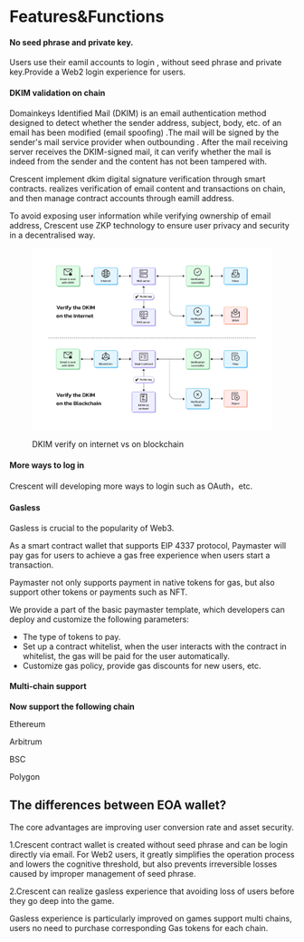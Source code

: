 # Features\&Functions

#### No seed phrase and private key.

Users use their eamil accounts to login , without seed phrase and private key.Provide a Web2 login experience for users.&#x20;

#### DKIM validation on chain

Domainkeys Identified Mail (DKIM) is an email authentication method designed to detect whether the sender address, subject, body, etc. of an email has been modified (email spoofing) .The mail will be signed by the sender's mail service provider when outbounding . After the mail receiving server receives the DKIM-signed mail, it can verify whether the mail is indeed from the sender and the content has not been tampered with.&#x20;

Crescent implement dkim digital signature verification through smart contracts. realizes verification of email content and transactions on chain, and then manage contract accounts through eamill address.

To avoid exposing user information while verifying ownership of email address, Crescent use ZKP technology to ensure user privacy and security in a decentralised way.

<figure><img src=".gitbook/assets/DKIM验证 (1).jpg" alt=""><figcaption><p>DKIM verify on internet vs on blockchain</p></figcaption></figure>

#### More ways to log in

Crescent will developing more ways to login such as OAuth，etc.&#x20;

#### Gasless

Gasless is crucial to the popularity of Web3.

As a smart contract wallet that supports EIP 4337 protocol, Paymaster will pay gas for users to achieve a gas free experience when users start a transaction.&#x20;

Paymaster not only supports payment in native tokens for gas, but also support other tokens or payments such as NFT.&#x20;

We provide a part of the basic paymaster template, which developers can deploy and customize the following parameters:

* The type of tokens to pay.
* Set up a contract whitelist, when the user interacts with the contract in whitelist, the gas will be paid for the user automatically.
* Customize gas policy, provide gas discounts for new users, etc.

#### Multi-chain support

**Now support the following chain**

Ethereum

Arbitrum

BSC

Polygon

&#x20;

## The differences between EOA wallet?

The core advantages are improving user conversion rate and asset security.&#x20;

1.Crescent contract wallet is created without seed phrase and can be login directly via email. For Web2 users, it greatly simplifies the operation process and lowers the cognitive threshold, but also prevents irreversible losses caused by improper management of seed phrase.&#x20;

2.Crescent can realize gasless experience that avoiding loss of users before they go deep into the game.

Gasless experience is particularly improved on games support multi chains, users no need to purchase corresponding Gas tokens for each chain.
